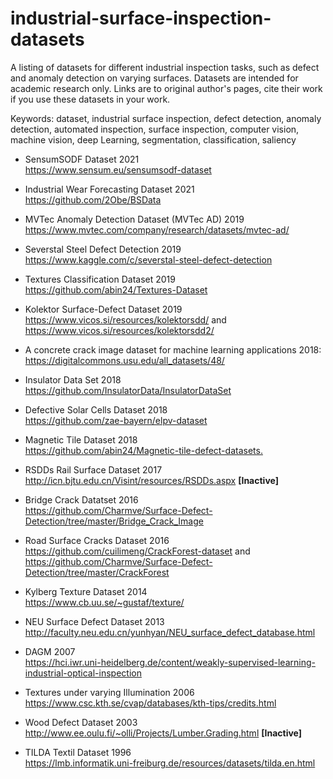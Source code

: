 # industrial-surface-inspection-datasets
A listing of datasets for different industrial inspection tasks, such as defect and anomaly detection on varying surfaces.
Datasets are intended for academic research only. Links are to original author's pages, cite their work if you use these datasets in your work.

Keywords: dataset, industrial surface inspection, defect detection, anomaly detection,
automated inspection, surface inspection, computer vision, machine vision, deep Learning, 
segmentation, classification, saliency


* SensumSODF Dataset 2021<br />
https://www.sensum.eu/sensumsodf-dataset

* Industrial Wear Forecasting Dataset 2021<br />
https://github.com/2Obe/BSData

* MVTec Anomaly Detection Dataset (MVTec AD) 2019<br />
https://www.mvtec.com/company/research/datasets/mvtec-ad/

* Severstal Steel Defect Detection 2019<br />
https://www.kaggle.com/c/severstal-steel-defect-detection

* Textures Classification Dataset 2019<br />
https://github.com/abin24/Textures-Dataset

* Kolektor Surface-Defect Dataset 2019<br />
https://www.vicos.si/resources/kolektorsdd/
and
https://www.vicos.si/resources/kolektorsdd2/

* A concrete crack image dataset for machine learning applications 2018:<br />
https://digitalcommons.usu.edu/all_datasets/48/

* Insulator Data Set 2018<br />
https://github.com/InsulatorData/InsulatorDataSet

* Defective Solar Cells Dataset 2018<br />
https://github.com/zae-bayern/elpv-dataset

* Magnetic Tile Dataset 2018<br />
<https://github.com/abin24/Magnetic-tile-defect-datasets.>

* RSDDs Rail Surface Dataset 2017<br />
http://icn.bjtu.edu.cn/Visint/resources/RSDDs.aspx **[Inactive]** 

* Bridge Crack Datatset 2016<br />
https://github.com/Charmve/Surface-Defect-Detection/tree/master/Bridge_Crack_Image

* Road Surface Cracks Dataset 2016<br />
https://github.com/cuilimeng/CrackForest-dataset 
and
https://github.com/Charmve/Surface-Defect-Detection/tree/master/CrackForest

* Kylberg Texture Dataset 2014<br />
https://www.cb.uu.se/~gustaf/texture/

* NEU Surface Defect Dataset 2013<br />
http://faculty.neu.edu.cn/yunhyan/NEU_surface_defect_database.html<br />
<!---
Link to dataset can be found in the following pdf document<br />
https://github.com/abin24/Surface-Inspection-defect-detection-dataset/blob/master/NEU_surface_defect_database.pdf
-->

* DAGM 2007<br />
https://hci.iwr.uni-heidelberg.de/content/weakly-supervised-learning-industrial-optical-inspection

* Textures under varying Illumination 2006<br />
https://www.csc.kth.se/cvap/databases/kth-tips/credits.html

* Wood Defect Dataset 2003<br />
http://www.ee.oulu.fi/~olli/Projects/Lumber.Grading.html **[Inactive]** 

* TILDA Textil Dataset 1996<br />
https://lmb.informatik.uni-freiburg.de/resources/datasets/tilda.en.html




